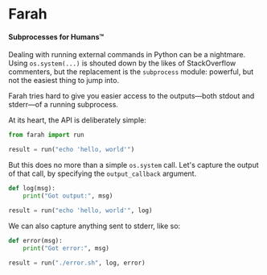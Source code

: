 Farah
======

#### Subprocesses for Humans™

Dealing with running external commands in Python can be a nightmare. Using `os.system(...)` is shouted down by the likes of StackOverflow commenters, but the replacement is the `subprocess` module: powerful, but not the easiest thing to jump into.

Farah tries hard to give you easier access to the outputs—both stdout and stderr—of a running subprocess.

At its heart, the API is deliberately simple:

```python
from farah import run

result = run("echo 'hello, world'")
```

But this does no more than a simple `os.system` call. Let's capture the output of that call, by specifying the `output_callback` argument.

```python
def log(msg):
    print("Got output:", msg)

result = run("echo 'hello, world'", log)
```

We can also capture anything sent to stderr, like so:

```python
def error(msg):
    print("Got error:", msg)

result = run("./error.sh", log, error)
```

